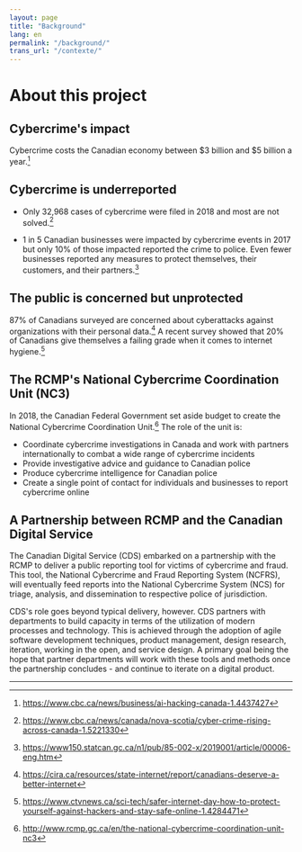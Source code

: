 ```yaml
---
layout: page
title: "Background"
lang: en
permalink: "/background/"
trans_url: "/contexte/"
---
```


# About this project

## Cybercrime's impact
Cybercrime costs the Canadian economy between $3 billion and $5
billion a year.[^estimatedcosts]

[^estimatedcosts]: https://www.cbc.ca/news/business/ai-hacking-canada-1.4437427

## Cybercrime is underreported
- Only 32,968 cases of cybercrime were filed in 2018 and most are not solved.[^unsolvedcybercrimes]

- 1 in 5 Canadian businesses were impacted by cybercrime events in
2017 but only 10% of those impacted reported the crime to
police. Even fewer businesses reported any measures to protect
themselves, their customers, and their
partners.[^statscancybercrimeandbusinesses]

[^unsolvedcybercrimes]: https://www.cbc.ca/news/canada/nova-scotia/cyber-crime-rising-across-canada-1.5221330
[^statscancybercrimeandbusinesses]: https://www150.statcan.gc.ca/n1/pub/85-002-x/2019001/article/00006-eng.htm

## The public is concerned but unprotected
87% of Canadians surveyed are concerned about cyberattacks
against organizations with their personal
data.[^concernedcanadians]
A recent survey showed that 20% of Canadians give themselves a
failing grade when it comes to internet hygiene.[^staysafe]

[^concernedcanadians]: https://cira.ca/resources/state-internet/report/canadians-deserve-a-better-internet
[^staysafe]: https://www.ctvnews.ca/sci-tech/safer-internet-day-how-to-protect-yourself-against-hackers-and-stay-safe-online-1.4284471

## The RCMP's National Cybercrime Coordination Unit (NC3)
In 2018, the Canadian Federal Government set aside budget to
create the National Cybercrime Coordination Unit.[^NC3] The role of
the unit is:
- Coordinate cybercrime investigations in Canada and work with
partners internationally to combat a wide range of cybercrime
incidents
- Provide investigative advice and guidance to Canadian police
- Produce cybercrime intelligence for Canadian police
- Create a single point of contact for individuals and businesses
to report cybercrime online

[^NC3]: http://www.rcmp.gc.ca/en/the-national-cybercrime-coordination-unit-nc3

## A Partnership between RCMP and the Canadian Digital Service
The Canadian Digital Service (CDS) embarked on a partnership with the RCMP to deliver a public reporting tool for victims of cybercrime and fraud. This tool, the National Cybercrime and Fraud Reporting System (NCFRS), will eventually feed reports into the National Cybercrime System (NCS) for triage, analysis, and dissemination to respective police of jurisdiction.

CDS's role goes beyond typical delivery, however. CDS partners with departments to build capacity in terms of the utilization of modern processes and technology. This is achieved through the adoption of agile software development techniques, product management, design research, iteration, working in the open, and service design. A primary goal being the hope that partner departments will work with these tools and methods once the partnership concludes - and continue to iterate on a digital product.

---
